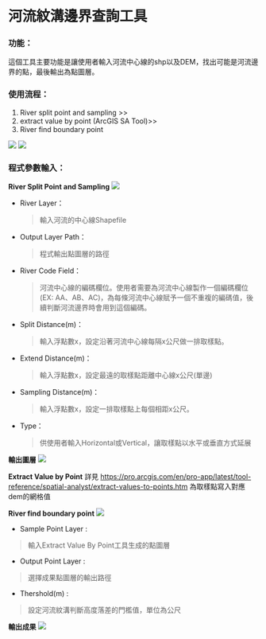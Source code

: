 # 河流紋溝邊界查詢工具
### 功能：
這個工具主要功能是讓使用者輸入河流中心線的shp以及DEM，找出可能是河流邊界的點，最後輸出為點圖層。
###    使用流程：
1.	River split point and sampling >>
2.	extract value by point (ArcGIS SA Tool)>>
3.	River find boundary point

![](https://i.imgur.com/SR9Di1h.png)
![](https://i.imgur.com/9jxLs0k.png)


###    程式參數輸入：

**River Split Point and Sampling**
![](https://i.imgur.com/S2ESZce.png)
* River Layer：
    >輸入河流的中心線Shapefile
* Output Layer Path：
    >程式輸出點圖層的路徑
* River Code Field：
    >河流中心線的編碼欄位。使用者需要為河流中心線製作一個編碼欄位(EX: AA、AB、AC)，為每條河流中心線賦予一個不重複的編碼值，後續判斷河流邊界時會用到這個編碼。
* Split Distance(m)：
    > 輸入浮點數x，設定沿著河流中心線每隔x公尺做一排取樣點。
* Extend Distance(m)：
    >輸入浮點數x，設定最遠的取樣點距離中心線x公尺(單邊)
* Sampling Distance(m)：
    >輸入浮點數x，設定一排取樣點上每個相距x公尺。
* Type：
    >供使用者輸入Horizontal或Vertical，讓取樣點以水平或垂直方式延展


**輸出圖層**
![](https://i.imgur.com/k3pspR0.png)

**Extract Value by Point**
詳見 https://pro.arcgis.com/en/pro-app/latest/tool-reference/spatial-analyst/extract-values-to-points.htm
為取樣點寫入對應dem的網格值

**River find boundary point**
![](https://i.imgur.com/pDwfGge.png)
*    Sample Point Layer : 
> 輸入Extract Value By Point工具生成的點圖層
*    Output Point Layer : 
> 選擇成果點圖層的輸出路徑
*    Thershold(m) : 
   > 設定河流紋溝判斷高度落差的門檻值，單位為公尺
   > 
**輸出成果**
![](https://i.imgur.com/AwSjigZ.png)
